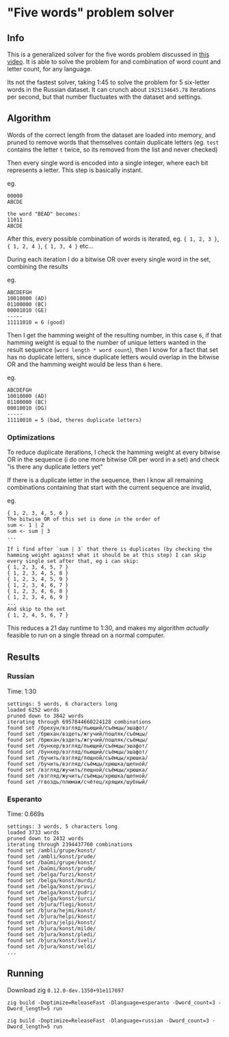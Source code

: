 # "Five words" problem solver

## Info

This is a generalized solver for the five words problem discussed in [this video](https://www.youtube.com/watch?v=_-AfhLQfb6w). It is able to solve the problem for and combination of word count and letter count, for any language.

Its not the fastest solver, taking 1:45 to solve the problem for 5 six-letter words in the Russian dataset. It can crunch about `1925134645.78` iterations per second, but that number fluctuates with the dataset and settings.

## Algorithm

Words of the correct length from the dataset are loaded into memory, and pruned to remove words that themselves contain duplicate letters (eg. `test` contains the letter `t` twice, so its removed from the list and never checked)

Then every single word is encoded into a single integer, where each bit represents a letter. This step is basically instant.

eg.
```
00000
ABCDE

the word "BEAD" becomes:
11011
ABCDE
```

After this, every possible combination of words is iterated, eg.
`{ 1, 2, 3 }`, `{ 1, 2, 4 }`, `{ 1, 3, 4 }` etc...

During each iteration I do a bitwise OR over every single word in the set, combining the results

eg.

```
ABCDEFGH
10010000 (AD)
01100000 (BC)
00001010 (GE)
-----
11111010 = 6 (good)
```

Then I get the hamming weight of the resulting number, in this case `6`, if that hamming weight is equal to the number of unique letters wanted in the result sequence (`word length * word count`), then I know for a fact that set has no duplicate letters, since duplicate letters would overlap in the bitwise OR and the hamming weight would be less than `6` here.

eg.

```
ABCDEFGH
10010000 (AD)
01100000 (BC)
00010010 (DG)
-----
11110010 = 5 (bad, theres duplicate letters)
```

### Optimizations

To reduce duplicate iterations, I check the hamming weight at every bitwise OR in the sequence (i do one more bitwise OR per word in a set) and check "is there any duplicate letters yet"

If there is a duplicate letter in the sequence, then I know all remaining combinations containing that start with the current sequence are invalid, 

eg.

```
{ 1, 2, 3, 4, 5, 6 }
The bitwise OR of this set is done in the order of
sum <- 1 | 2
sum <- sum | 3
...

If i find after `sum | 3` that there is duplicates (by checking the hamming weight against what it should be at this step) I can skip every single set after that, eg i can skip:
{ 1, 2, 3, 4, 5, 7 }
{ 1, 2, 3, 4, 5, 8 }
{ 1, 2, 3, 4, 5, 9 }
{ 1, 2, 3, 4, 6, 7 }
{ 1, 2, 3, 4, 6, 8 }
{ 1, 2, 3, 4, 6, 9 }
...
And skip to the set
{ 1, 2, 4, 5, 6, 7 }

```

This reduces a 21 day runtime to 1:30, and makes my algorithm *actually* feasible to run on a single thread on a normal computer.

## Results

### Russian
Time: 1:30
```
settings: 5 words, 6 characters long
loaded 6252 words
pruned down to 3842 words
iterating through 6957844660224128 combinations
found set /брехун/взгляд/пьющий/съёмцы/эшафот/
found set /брюхан/вздеть/жгучий/пошляк/съёмцы/
found set /брюхан/вздеть/жгучий/пошляк/съёмцы/
found set /бункер/взгляд/пьющий/съёмцы/эшафот/
found set /бункер/взгляд/пьющий/съёмцы/эшафот/
found set /бучить/взгляд/пещной/съёмцы/хрюшка/
found set /бучить/взгляд/съёмцы/хрюшка/щепной/
found set /взгляд/жучить/пещной/съёмцы/хрюшка/
found set /взгляд/жучить/съёмцы/хрюшка/щепной/
found set /гвоздь/плюмаж/счётец/хрящик/шубный/
```

### Esperanto
Time: 0.669s
```
settings: 3 words, 5 characters long
loaded 3733 words
pruned down to 2432 words
iterating through 2394437760 combinations
found set /ambli/grupe/konst/
found set /ambli/konst/prude/
found set /baŭmi/grupe/konst/
found set /baŭmi/konst/prude/
found set /belga/furzi/konst/
found set /belga/konst/murdi/
found set /belga/konst/pruvi/
found set /belga/konst/pudri/
found set /belga/konst/ŝurci/
found set /bĵura/flegi/konst/
found set /bĵura/hejmi/konst/
found set /bĵura/helpi/konst/
found set /bĵura/jelpi/konst/
found set /bĵura/konst/milde/
found set /bĵura/konst/pledi/
found set /bĵura/konst/ŝveli/
found set /bĵura/konst/veldi/
...
```

## Running

Download zig `0.12.0-dev.1350+91e117697`

`zig build -Doptimize=ReleaseFast -Dlanguage=esperanto -Dword_count=3 -Dword_length=5 run`

`zig build -Doptimize=ReleaseFast -Dlanguage=russian -Dword_count=3 -Dword_length=5 run`